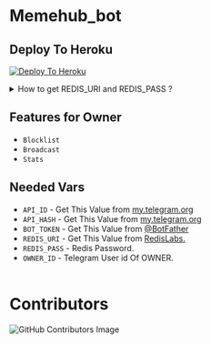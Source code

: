 # Memehub_bot

## Deploy To Heroku
[![Deploy To Heroku](https://www.herokucdn.com/deploy/button.svg)](https://heroku.com/deploy)

<details>
<summary> How to get REDIS_URI and REDIS_PASS ? </summary>
<br>

- Create a Account on [RedisLabs.com](https://RedisLabs.com)
- Create one REDIS Subscription
- You will get REDIS Endpoint, which will be REDIS_URI and password which will be REDIS_PASS
  
  </details>

## Features for Owner
- `Blocklist`
- `Broadcast`
- `Stats`

## Needed Vars
- `API_ID` - Get This Value from [my.telegram.org](https://my.telegram.org)
-  `API_HASH` - Get This Value from [my.telegram.org](https://my.telegram.org)
-  `BOT_TOKEN` - Get This Value from [@BotFather](https://my.telegram.org)
-  `REDIS_URI` - Get This Value from [RedisLabs.](https://redislabs.com)
-  `REDIS_PASS` - Redis Password.
-  `OWNER_ID` - Telegram User id Of OWNER.
<br><br>
# Contributors
![GitHub Contributors Image](https://contrib.rocks/image?repo=Gishankrishka2/Memehub_bot)
